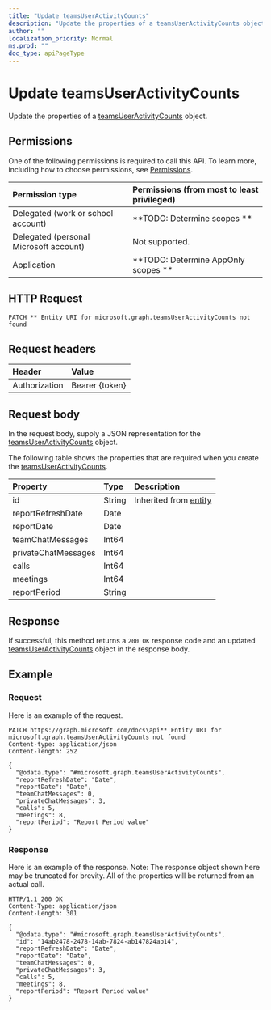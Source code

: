 ```yaml
---
title: "Update teamsUserActivityCounts"
description: "Update the properties of a teamsUserActivityCounts object."
author: ""
localization_priority: Normal
ms.prod: ""
doc_type: apiPageType
---
```


# Update teamsUserActivityCounts

Update the properties of a [teamsUserActivityCounts](../resources/teamsuseractivitycounts.md) object.

## Permissions
One of the following permissions is required to call this API. To learn more, including how to choose permissions, see [Permissions](/concepts/permissions-reference.md).

|Permission type|Permissions (from most to least privileged)|
|:---|:---|
|Delegated (work or school account)|**TODO: Determine scopes **|
|Delegated (personal Microsoft account)|Not supported.|
|Application|**TODO: Determine AppOnly scopes **|

## HTTP Request
<!-- {
  "blockType": "ignored"
}
-->
``` http
PATCH ** Entity URI for microsoft.graph.teamsUserActivityCounts not found
```

## Request headers
|Header|Value|
|:---|:---|
|Authorization|Bearer {token}|

## Request body
In the request body, supply a JSON representation for the [teamsUserActivityCounts](../resources/teamsUserActivityCounts.md) object.

The following table shows the properties that are required when you create the [teamsUserActivityCounts](../resources/teamsuseractivitycounts.md).

|Property|Type|Description|
|:---|:---|:---|
|id|String| Inherited from [entity](../resources/entity.md)|
|reportRefreshDate|Date||
|reportDate|Date||
|teamChatMessages|Int64||
|privateChatMessages|Int64||
|calls|Int64||
|meetings|Int64||
|reportPeriod|String||



## Response
If successful, this method returns a `200 OK` response code and an updated [teamsUserActivityCounts](../resources/teamsuseractivitycounts.md) object in the response body.

## Example

### Request
Here is an example of the request.
<!-- {
  "blockType": "request",
  "name": "update_teamsuseractivitycounts"
}
-->
``` http
PATCH https://graph.microsoft.com/docs\api** Entity URI for microsoft.graph.teamsUserActivityCounts not found
Content-type: application/json
Content-length: 252

{
  "@odata.type": "#microsoft.graph.teamsUserActivityCounts",
  "reportRefreshDate": "Date",
  "reportDate": "Date",
  "teamChatMessages": 0,
  "privateChatMessages": 3,
  "calls": 5,
  "meetings": 8,
  "reportPeriod": "Report Period value"
}
```

### Response
Here is an example of the response. Note: The response object shown here may be truncated for brevity. All of the properties will be returned from an actual call.
<!-- {
  "blockType": "response",
  "truncated": true
}
-->
``` http
HTTP/1.1 200 OK
Content-Type: application/json
Content-Length: 301

{
  "@odata.type": "#microsoft.graph.teamsUserActivityCounts",
  "id": "14ab2478-2478-14ab-7824-ab147824ab14",
  "reportRefreshDate": "Date",
  "reportDate": "Date",
  "teamChatMessages": 0,
  "privateChatMessages": 3,
  "calls": 5,
  "meetings": 8,
  "reportPeriod": "Report Period value"
}
```

